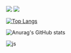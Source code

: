 <!--## Hi there 👋
**ghghgh0101/ghghgh0101** is a ✨ _special_ ✨ repository because its `README.md` (this file) appears on your GitHub profile.

Here are some ideas to get you started:

- 🔭 I’m currently working on ...
- 🌱 I’m currently learning ...
- 👯 I’m looking to collaborate on ...
- 🤔 I’m looking for help with ...
- 💬 Ask me about ...
- 📫 How to reach me: ...
- 😄 Pronouns: ...
- ⚡ Fun fact: ...
-->
<!-- https://hulrud.tistory.com/3 -->
<!-- https://github.com/kyechan99/capsule-render
헤더 : <img src="https://capsule-render.vercel.app/api?type=모양&color=색상코드&height=높이&section=header&text=텍스트&fontSize=텍스트크기" />
푸터 : <img src="https://capsule-render.vercel.app/api?type=모양&color=색상코드&height=높이&section=footer&text=텍스트&fontSize=텍스트크기" />
 -->
<img src="https://capsule-render.vercel.app/api?type=waving&color=BDBDC8&height=150&section=header&text=HiThere&fontSize=16" />
<img src="https://capsule-render.vercel.app/api?type=waving&color=BDBDC8&height=150&section=footer" />

<!-- https://github.com/anuraghazra/github-readme-stats -->
<!-- 사용한 언어 비율을 나타내는 위젯 -->
[![Top Langs](https://github-readme-stats.vercel.app/api/top-langs/?username=ghghgh0101)](https://github.com/anuraghazra/github-readme-stats)

<!-- 본인의 깃허브에 대한 평판 -->
<!-- [![Anurag's GitHub stats](https://github-readme-stats.vercel.app/api?username=깃허브아이디)](https://github.com/anuraghazra/github-readme-stats) -->
![Anurag's GitHub stats](https://github-readme-stats.vercel.app/api?username=ghghgh0101&hide=contribs,prs&show_icons=true&theme=테마)

<!-- velog 글 가져오기 https://github.com/eungyeole/velog-readme-stats
[![Velog's GitHub stats](https://velog-readme-stats.vercel.app/api?name=벨로그아이디)](벨로그링크) -->

<!-- badge 만들기 (shields.io) https://simpleicons.org/ 로고 아이콘과 공식 색상을 알 수 있는 사이트 -->
<!-- a href="링크"><img src="https://img.shields.io/badge/텍스트-색상코드?style=flat-square&logo=로고이름&logoColor=로고색"/></a> 
는 링크에 연결할 때 사용하는 태그입니다. 연결할 링크가 없을 경우에는 삭제해서 사용하세요.
컬러 코드를 기입할 때에는 #을 빼고 숫자나 영어만 씁니다!
예시 : 
<a href="https://www.instagram.com/"><img src="https://img.shields.io/badge/Instagram-E4405F?style=flat-square&logo=Instagram&logoColor=white"/></a> -->

<!-- badge 만들기 (awesome-badges) https://github.com/Envoy-VC/awesome-badges -->
![js](https://img.shields.io/badge/JavaScript-F7DF1E?style=for-the-badge&logo=JavaScript&logoColor=white)

<!-- Github Readme Streak states : http://streak-stats.demolab.com/demo/
username에 깃허브 아이디를 써 주시고, 여러가지 옵션을 선택한 후 Markdown을 리드미에 붙여넣기 하시면 됩니다. -->

<!-- 타이핑 애니메이션 넣기 https://readme-typing-svg.demolab.com/demo/ 
위 사이트에서 타이핑 애니메이션이 적용 된 글자를 리드미에 추가할 수 있습니다. 마찬가지로 마크다운 또는 HTML 코드를 복사 붙여넣기 하면 됩니다.
[![Typing SVG](https://readme-typing-svg.demolab.com/?lines=첫번째+줄+의+텍스트;두번째+줄+의+텍스트)](https://git.io/typing-svg) -->

<!-- 토글 넣기
<details>
  <summary>
    토글 제목
  </summary>
     토글 안 내용
</details>

<details>
  <summary>
    <img src="https://raw.githubusercontent.com/Tarikul-Islam-Anik/Animated-Fluent-Emojis/master/Emojis/Hand%20gestures/Eyes.png" alt="Eyes" width="2%" /> 내가 지금 배우는 ... 
  </summary>
     <br>
    
  ![js](https://img.shields.io/badge/JavaScript-F7DF1E?style=for-the-badge&logo=JavaScript&logoColor=white) ![html](https://img.shields.io/badge/HTML5-E34F26?style=for-the-badge&logo=html5&logoColor=white) ![css](https://img.shields.io/badge/CSS-239120?&style=for-the-badge&logo=css3&logoColor=white) ![react](https://img.shields.io/badge/React-20232A?style=for-the-badge&logo=react&logoColor=61DAFB)  
  ![MySQL](https://img.shields.io/badge/mysql-%2300f.svg?style=for-the-badge&logo=mysql&logoColor=white) ![java](https://img.shields.io/badge/Java-ED8B00?style=for-the-badge&logo=openjdk&logoColor=white) ![c](https://img.shields.io/badge/C-00599C?style=for-the-badge&logo=c&logoColor=white) ![python](https://img.shields.io/badge/Python-14354C?style=for-the-badge&logo=python&logoColor=white) ![kotlin](https://img.shields.io/badge/Kotlin-0095D5?&style=for-the-badge&logo=kotlin&logoColor=white) ![spring](https://img.shields.io/badge/Spring-6DB33F?style=for-the-badge&logo=spring&logoColor=white) 

</details>
-->


